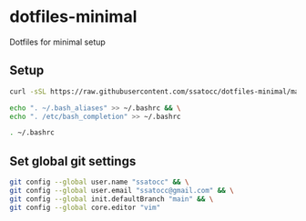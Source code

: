 # dotfiles-minimal
Dotfiles for minimal setup

## Setup

```bash
curl -sSL https://raw.githubusercontent.com/ssatocc/dotfiles-minimal/main/setup.sh | bash
```

```bash
echo ". ~/.bash_aliases" >> ~/.bashrc && \
echo ". /etc/bash_completion" >> ~/.bashrc
```

```bash
. ~/.bashrc
```

## Set global git settings

```bash
git config --global user.name "ssatocc" && \
git config --global user.email "ssatocc@gmail.com" && \
git config --global init.defaultBranch "main" && \
git config --global core.editor "vim"
```
